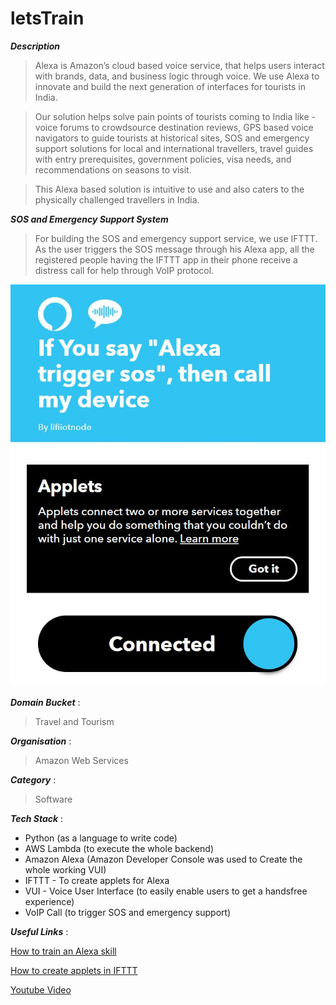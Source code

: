 # letsTrain

***Description***
> Alexa is Amazon’s cloud based voice service, that helps users interact with brands, data, and business logic through voice. We use Alexa to innovate and build the next generation of interfaces for tourists in India.

> Our solution helps solve pain points of tourists coming to India like - voice forums to crowdsource destination reviews, GPS based voice navigators to guide tourists at historical sites, SOS and emergency support solutions for local and international travellers, travel guides with entry prerequisites, government policies, visa needs, and recommendations on seasons to visit.

> This Alexa based solution is intuitive to use and also caters to the physically challenged travellers in India.

***SOS and Emergency Support System***
> For building the SOS and emergency support service, we use IFTTT.
> As the user triggers the SOS message through his Alexa app, all the registered people having the IFTTT app in their phone receive a distress call for help through VoIP protocol. 

![](Capture.JPG)

***Domain Bucket*** :
> Travel and Tourism

***Organisation*** :

> Amazon Web Services

***Category*** :
> Software

***Tech Stack*** :

- Python (as a language to write code)
- AWS Lambda (to execute the whole backend)
- Amazon Alexa (Amazon Developer Console was used to Create the whole working VUI)
- IFTTT - To create applets for Alexa
- VUI - Voice User Interface (to easily enable users to get a handsfree experience)
- VoIP Call (to trigger SOS and emergency support)

***Useful Links*** :

[How to train an Alexa skill](https://developer.amazon.com/en-US/alexa/alexa-skills-kit)

[How to create applets in IFTTT](https://help.ifttt.com/hc/en-us/articles/360021401373-Creating-your-own-Applet)

[Youtube Video](https://youtu.be/wt4hsnY8a1I)
